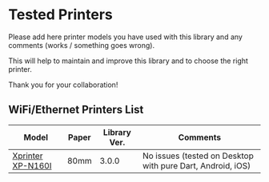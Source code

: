 # Tested Printers
Please add here printer models you have used with this library and any comments (works / something goes wrong).

This will help to maintain and improve this library and to choose the right printer.

Thank you for your collaboration!


## WiFi/Ethernet Printers List
| Model | Paper | Library Ver. | Comments |
|---|---|---|---|
| [Xprinter XP-N160I](http://www.xprinter.net/index.php/Product/product_detail/id/4/cid2/21/cid/1) | 80mm | 3.0.0 | No issues (tested on Desktop with pure Dart, Android, iOS) |
